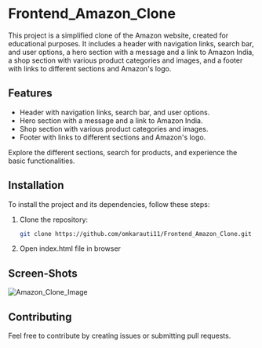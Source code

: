 # Frontend_Amazon_Clone


This project is a simplified clone of the Amazon website, created for educational purposes. It includes a header with navigation links, search bar, and user options, a hero section with a message and a link to Amazon India, a shop section with various product categories and images, and a footer with links to different sections and Amazon's logo.


## Features

- Header with navigation links, search bar, and user options.
- Hero section with a message and a link to Amazon India.
- Shop section with various product categories and images.
- Footer with links to different sections and Amazon's logo.


Explore the different sections, search for products, and experience the basic functionalities.

## Installation

To install the project and its dependencies, follow these steps:

1. Clone the repository:

   ```bash
   git clone https://github.com/omkarauti11/Frontend_Amazon_Clone.git
   ```

2. Open index.html file in browser

## Screen-Shots
![Amazon_Clone_Image](https://github.com/omkarauti11/Frontend_Amazon_Clone/assets/122270586/09f957fd-bfe2-40e6-b3a5-01f16d304280)


## Contributing
Feel free to contribute by creating issues or submitting pull requests.

